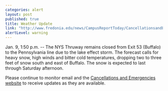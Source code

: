 ```yaml
---
categories: alert
layout: post
published: true
title: Weather Update
link: "http://www.fredonia.edu/news/CampusReportToday/CancellationsandEmergencies/tabid/1380/Default.aspx"
alertLevel: warning
---
```


Jan. 9, 1:50 p.m. -- The NYS Thruway remains closed from Exit 53 (Buffalo) to the Pennsylvania line due to the lake effect storm. The forecast calls for heavy snow, high winds and bitter cold temperatures, dropping two to three feet of snow south and east of Buffalo. The snow is expected to last through Saturday afternoon.

Please continue to monitor email and the [Cancellations and Emergencies website](http://www.fredonia.edu/news/CampusReportToday/CancellationsandEmergencies/tabid/1380/Default.aspx) to receive updates as they are available.